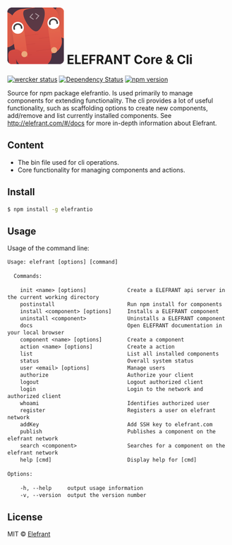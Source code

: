 # [![ELEFRANT Logo](https://raw.githubusercontent.com/Elefrant/elefrantio/ee8f771ab7be672b6f44d3d531059d1630bfd79a/lib/templates/logo.png)](http://elefrant.com/) ELEFRANT Core & Cli

[![wercker status](https://app.wercker.com/status/63ea08a96edc6f4a6897affb592ceeff/s/master "wercker status")](https://app.wercker.com/project/bykey/63ea08a96edc6f4a6897affb592ceeff) [![Dependency Status](https://gemnasium.com/Elefrant/elefrantio.svg)](https://gemnasium.com/Elefrant/elefrantio) [![npm version](https://badge.fury.io/js/elefrantio.svg)](http://badge.fury.io/js/elefrantio)


Source for npm package elefrantio.
Is used primarily to manage components for extending functionality.
The cli provides a lot of useful functionality, such as scaffolding options to create new components, add/remove and list currently installed components.
See http://elefrant.com/#/docs for more in-depth information about Elefrant.


## Content

* The bin file used for cli operations.
* Core functionality for managing components and actions.


## Install

```sh
$ npm install -g elefrantio
```


## Usage

Usage of the command line:

```
Usage: elefrant [options] [command]

  Commands:

    init <name> [options]             Create a ELEFRANT api server in the current working directory
    postinstall                       Run npm install for components
    install <component> [options]     Installs a ELEFRANT component
    uninstall <component>             Uninstalls a ELEFRANT component
    docs                              Open ELEFRANT documentation in your local browser
    component <name> [options]        Create a component
    action <name> [options]           Create a action
    list                              List all installed components
    status                            Overall system status
    user <email> [options]            Manage users
    authorize                         Authorize your client
    logout                            Logout authorized client
    login                             Login to the network and authorized client
    whoami                            Identifies authorized user
    register                          Registers a user on elefrant network
    addKey                            Add SSH key to elefrant.com
    publish                           Publishes a component on the elefrant network
    search <component>                Searches for a component on the elefrant network
    help [cmd]                        Display help for [cmd]

Options:

    -h, --help     output usage information
    -v, --version  output the version number
```


## License

MIT © [Elefrant](http://elefrant.com/#/license)
